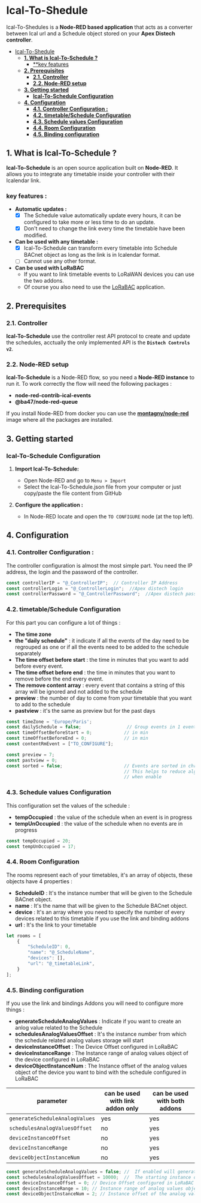 # **Ical-To-Shedule**
Ical-To-Shedules is a **Node-RED based application** that acts as a converter between Ical url and a Schedule object stored on your **Apex Distech controller**.

- [Ical-To-Shedule](#Ical-To-Shedule)
    - [**1. What is Ical-To-Schedule ?**](#1-what-is-ical-to-schedule-)
        - [**key features](#key-features-)
    - [**2. Prerequisites**](#2-prerequisites)
        - [**2.1. Controller**](#21-controller)
        - [**2.2. Node-RED setup**](#22-node-red-setup)
    - [**3. Getting started**](#3-getting-started)
        - [**Ical-To-Schedule Configuration**](#ical-to-schedule-configuration)
    - [**4. Configuration**](#4-configuration)
        - [**4.1. Controller Configuration :**](#41-controller-configuration-)
        - [**4.2. timetable/Schedule Configuration**](#42-timetableschedule-configuration)
        - [**4.3. Schedule values Configuration**](#43-schedule-values-configuration)
        - [**4.4. Room Configuration**](#44-room-configuration)
        - [**4.5. Binding configuration**](#45-binding-configuration)









## **1. What is Ical-To-Schedule ?**

**Ical-To-Schedule** is an open source application built on **Node-RED**. It allows you to integrate any timetable inside your controller with their Icalendar link.

### **key features :**

- **Automatic updates :**
    - [x] The Schedule value automatically update every hours, it can be configured to take more or less time to do an update.
    - [x] Don't need to change the link every time the timetable have been modified.

- **Can be used with any timetable :**
    - [x] Ical-To-Schedule can transform every timetable into Schedule BACnet object as long as the link is in Icalendar format.
    - [ ] Cannot use any other format.

- **Can be used with LoRaBAC**
    - If you want to link timetable events to LoRaWAN devices you can use the two addons.
    - Of course you also need to use the [LoRaBAC](https://github.com/SylvainMontagny/LoRaBAC/tree/main) application. 

## **2. Prerequisites**

### **2.1. Controller**
**Ical-To-Schedule** use the controller rest API protocol to create and update the schedules, acctually the only implemented API is the **`Distech Controls v2`**.

### **2.2. Node-RED setup**
**Ical-To-Schedule** is a Node-RED flow, so you need a **Node-RED instance** to run it. To work correctly the flow will need the following packages :

- **node-red-contrib-ical-events**
- **@ba47/node-red-queue**

If you install Node-RED from docker you can use the [**montagny/node-red**](https://hub.docker.com/r/montagny/node-red) image where all the packages are installed.

## **3. Getting started**
### **Ical-To-Schedule Configuration**
1. **Import Ical-To-Schedule:**
    * Open Node-RED and go to `Menu > Import`
    * Select the Ical-To-Schedule.json file from your computer or just copy/paste the file content from GitHub

2. **Configure the application :** 
    * In Node-RED locate and open the `TO CONFIGURE` node (at the top left).

## **4. Configuration**
### **4.1. Controller Configuration :**
The controller configuration is almost the most simple part. You need the IP address, the login and the password of the controller.  

```javascript
const controllerIP = "@_ControllerIP";  // Controller IP Address
const controllerLogin = "@_ControllerLogin";  //Apex distech login
const controllerPassword = "@_ControllerPassword";  //Apex distech password
```

### **4.2. timetable/Schedule Configuration**
For this part you can configure a lot of things :

- **The time zone**
- **the "daily schedule"** : it indicate if all the events of the day need to be regrouped as one or if all the events need to be added to the schedule separately
- **The time offset before start** :  the time in minutes that you want to add before every event.
 - **The time offset before end** :  the time in minutes that you want to remove before the end every event.
- **The remove content array** : every event that contains a string of this array will be ignored and not added to the schedule
- **preview** : the number of day to come from your timetable that you want to add to the schedule
- **pastview** : it's the same as preview but for the past days

```javascript
const timeZone = 'Europe/Paris';
const dailySchedule = false;                 // Group events in 1 event/day
const timeOffsetBeforeStart = 0;            // in min
const timeOffsetBeforeEnd = 0;              // in min
const contentRmEvent = ["TO_CONFIGURE"];   

const preview = 7;
const pastview = 0;
const sorted = false;                       // Events are sorted in chronological order.  
                                            // This helps to reduce algorithm complexity 
                                            // when enable

```

### **4.3. Schedule values Configuration**
This configuration set the values of the schedule :

- **tempOccupied** : the value of the schedule when an event is in progress 
- **tempUnOccupied** : the value of the schedule when no events are in progress
```javascript
const tempOccupied = 20;
const tempUnOccupied = 17;
```

### **4.4. Room Configuration**
The rooms represent each of your timetables, it's an array of objects, these objects have 4 properties :

- **ScheduleID** : It's the instance number that will be given to the Schedule BACnet object.
- **name** : It's the name that will be given to the Schedule BACnet object.
- **device** : It's an array where you need to specify the number of every devices related to this timetable if you use the link and binding addons
- **url** : It's the link to your timetable
```javascript
let rooms = [
    {
        "ScheduleID": 0,
        "name": "@_ScheduleName",
        "devices": [],
        "url": "@_timetableLink",
    }
];
```
### **4.5. Binding configuration**
If you use the link and bindings Addons you will need to configure more things :

- **generateScheduleAnalogValues** : Indicate if you want to create an anlog value related to the Schedule
- **schedulesAnalogValuesOffset** : It's the instance number from which the schedule related analog values storage will start 
- **deviceInstanceOffset** : The Device Offset configured in LoRaBAC
- **deviceInstanceRange** : The Instance range of analog values object of the device configured in LoRaBAC
- **deviceObjectInstanceNum** : The Instance offset of the analog values object of the device you want to bind with the schedule configured in LoRaBAC

| parameter                     | can be used with link addon only | can be used with both addons |
|-------------------------------|----------------------------------|------------------------------|
| `generateScheduleAnalogValues`|                  yes             |              yes             |
| `schedulesAnalogValuesOffset` |                  no              |              yes             |
| `deviceInstanceOffset`        |                  no              |              yes             |
| `deviceInstanceRange`         |                  no              |              yes             |
| `deviceObjectInstanceNum`     |                  no              |              yes             |





```javascript
const generateScheduleAnalogValues = false; //  If enabled will generate an analog value for each schedule
const schedulesAnalogValuesOffset = 10000;  //  The starting instance of theses values
const deviceInstanceOffset = 0; // Device Offset configured in LoRaBAC
const deviceInstanceRange = 10; // Instance range of analog values object of the device configured in LoRaBAC
const deviceObjectInstanceNum = 2; // Instance offset of the analog values object of the device you want to bind with the schedule configured in LoRaBAC

```